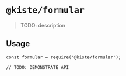 # `@kiste/formular`

> TODO: description

## Usage

```
const formular = require('@kiste/formular');

// TODO: DEMONSTRATE API
```
